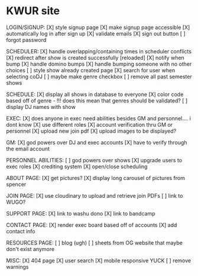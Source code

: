 # KWUR site

LOGIN/SIGNUP:
[X] style signup page
[X] make signup page accessible
[X] automatically log in after sign up 
[X] validate emails
[X] sign out button
[ ] forgot password


SCHEDULER:
[X] handle overlapping/containing times in scheduler conflicts
[X] redirect after show is created successfully [reloaded]
[X] notify when bump
[X] handle domino bumps 
[X] handle bumping someone with no other choices
[ ] style show already created page
[X] search for user when selecting coDJ
[ ] maybe make genre checkbox
[ ] remove all past semester shows

SCHEDULE: 
[X] display all shows in database to everyone
[X] color code based off of genre
    - !!! does this mean that genres should be validated? 
[ ] display DJ names with show

EXEC: 
[X] does anyone in exec need abilities besides GM and personnel.... i dont know
[X] use different roles 
[X] account verification thru GM or personnel
[X] upload new join pdf 
[X] upload images to be displayed? 

GM:
[X] god powers over DJ and exec accounts
[X] have to verify through the email account


PERSONNEL ABILITIES:
[ ] god powers over shows
[X] upgrade users to exec roles
[X] crediting system
[X] open/close scheduling

ABOUT PAGE:
[X] get pictures?
[X] display long carousel of pictures from spencer

JOIN PAGE:
[X] use cloudinary to upload and retrieve join PDFs
[ ] link to WUGO?

SUPPORT PAGE:
[X] link to washu dono
[X] link to bandcamp


CONTACT PAGE:
[X] render exec board based off of accounts
[X]  add contact info 

RESOURCES PAGE: 
[ ] blog (ugh)
[ ] sheets from OG website that maybe don't exist anymore

MISC:
[X] 404 page
[X] user search
[X] mobile responsive YUCK
[ ] remove warnings